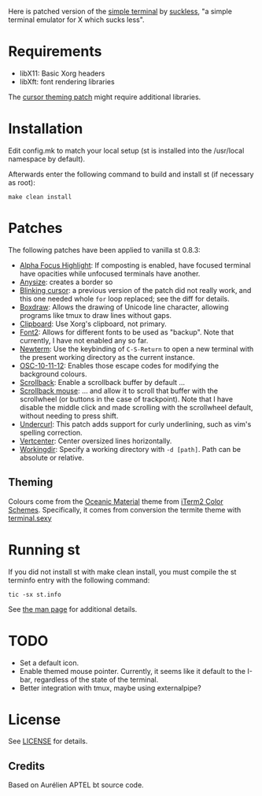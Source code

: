 Here is patched version of the [simple terminal](http://st.suckless.org/) by [suckless](http://www.suckless.org/), "a simple terminal emulator for X which sucks less".

# Requirements

* libX11: Basic Xorg headers
* libXft: font rendering libraries

The [cursor theming patch](./unapplied/st-themed_cursor-0.8.1.diff) might require additional libraries.

# Installation

Edit config.mk to match your local setup (st is installed into the /usr/local namespace by default).

Afterwards enter the following command to build and install st (if necessary as root):

`make clean install`

# Patches

The following patches have been applied to vanilla st 0.8.3:

* [Alpha Focus Highlight]( ./applied/st-alphaFocusHighlight-20200216-26cdfeb.diff ): If composting is enabled, have focused terminal have opacities while unfocused terminals have another.
* [Anysize]( ./applied/st-anysize-0.8.1.diff ): creates a border so
* [Blinking cursor]( ./applied/st-blinking_cursor-20200531-a2a7044.diff ): a previous version of the patch did not really work, and this one needed whole `for` loop replaced; see the diff for details.
* [Boxdraw]( ./applied/st-boxdraw_v2-0.8.3.diff ): Allows the drawing of Unicode line character, allowing programs like tmux to draw lines without gaps.
* [Clipboard]( ./applied/st-clipboard-0.8.3.diff ): Use Xorg's clipboard, not primary.
* [Font2]( ./applied/st-font2-20190416-ba72400.diff ): Allows for different fonts to be used as "backup". Note that currently, I have not enabled any so far.
* [Newterm]( ./applied/st-newterm-0.8.2.diff ): Use the keybinding of `C-S-Return` to open a new terminal with the present working directory as the current instance.
* [OSC-10-11-12]( ./applied/st-osc_10_11_12-20200418-66520e1.diff ): Enables those escape codes for modifying the background colours.
* [Scrollback]( ./applied/st-scrollback-20200419-72e3f6c.diff ): Enable a scrollback buffer by default …
* [Scrollback mouse]( ./applied/st-scrollback-mouse-20191024-a2c479c.diff ): … and allow it to scroll that buffer with the scrollwheel (or buttons in the case of trackpoint). Note that I have disable the middle click and made scrolling with the scrollwheel default, without needing to press shift.
* [Undercurl](./applied/st-undercurl-0.8.4.diff): This patch adds support for curly underlining, such as vim's spelling correction.
* [Vertcenter]( ./applied/st-vertcenter-20180320-6ac8c8a.diff ): Center oversized lines horizontally.
* [Workingdir]( ./applied/st-workingdir-20200317-51e19ea.diff ): Specify a working directory with `-d [path]`. Path can be absolute or relative.

## Theming

Colours come from the [Oceanic Material](https://github.com/rahulpatel/oceanic-material-iterm) theme from [iTerm2 Color Schemes](https://github.com/mbadolato/iTerm2-Color-Schemes/). Specifically, it comes from conversion the termite theme with [terminal.sexy](https://www.terminal.sexy)

# Running st

If you did not install st with make clean install, you must compile the st terminfo entry with the following command:

`tic -sx st.info`

See [the man page](./st.1) for additional details.

# TODO

* Set a default icon.
* Enable themed mouse pointer. Currently, it seems like it default to the I-bar, regardless of the state of the terminal.
* Better integration with tmux, maybe using externalpipe?

# License

See [LICENSE](./LICENSE) for details.

Credits
-------
Based on Aurélien APTEL <aurelien dot aptel at gmail dot com> bt source code.
